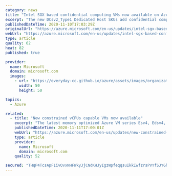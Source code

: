```yaml
---
category: news
title: "Intel SGX based confidential computing VMs now available on Azure Dedicated Hosts"
excerpt: "The new DCsv2_Type1 Dedicated Host SKUs add confidential computing capabilities to Azure Dedicated Hosts. The DCsv2-series Azure Virtual Machines can help protect the confidentiality and integrity of your data and code while it’s processed in the public cloud. Dedicated hosts will provide further isolation"
publishedDateTime: 2020-11-10T17:03:29Z
originalUrl: "https://azure.microsoft.com/en-us/updates/intel-sgx-based-confidential-computing-vms-now-available-on-azure-dedicated-hosts/"
webUrl: "https://azure.microsoft.com/en-us/updates/intel-sgx-based-confidential-computing-vms-now-available-on-azure-dedicated-hosts/"
type: article
quality: 62
heat: 82
published: true

provider:
  name: Microsoft
  domain: microsoft.com
  images:
    - url: "https://everyday-cc.github.io/azure/assets/images/organizations/microsoft.com-50x50.jpg"
      width: 50
      height: 50

topics:
  - Azure

related:
  - title: "New constrained vCPUs capable VMs now available"
    excerpt: "The latest memory optimized Azure VM series Esv4, Edsv4, and Easv4 now offer new constrained vCPU VM sizes. "
    publishedDateTime: 2020-11-11T17:00:01Z
    webUrl: "https://azure.microsoft.com/en-us/updates/new-constrained-vcpus-capable-vms-now-available/"
    type: article
    provider:
      name: Microsoft
      domain: microsoft.com
    quality: 52

secured: "THqP4TcsApF1ivOvxNHFWkyJjCNdKHJyIgzWpfeqqsuIkkIwfzrsPVYfSJYGh6MjtObs8+XwUm5P9YLW97F7C85sMyqT+O+GA80tT67b+rowhbBm6l/gIIl3SZ0y0Ah3UhldJEyqW3rOX7j0XDq9sO4ww2tsai2zaomxSdrmcSgKyr6qJi0rlD0lx+zqYXJgKq+Sosig1kaiVOm5Lsi2XaUzst0UC8IedTzlQgoxSiBTCjfejpvMjP7GU7v2CVdhn2PfAAdY9nCmkFXZA+emaHsDLRh8saLHA9KeyIVOWyVsKzGA2Tj6F8rLzkZ36Un/Xz/jXOXMF2xqDSskuu5FynITrAo5jAGNKCjSXVw3Ox4=;w5LjA4yd4v8wLgUJs/I35Q=="
---
```


